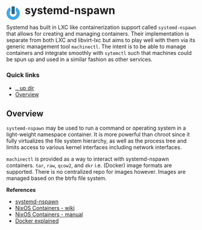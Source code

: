 # systemd-nspawn <img style="margin: 6px 13px 0px 0px" align="left" src="../../../data/images/logo_36x36.png" />

Systemd has built in LXC like containerization support called `systemd-nspawn` that allows for 
creating and managing containers. Their implementation is separate from both LXC and libvirt-lxc but 
aims to play well with them via its generic management tool `machinectl`. The intent is to be able to 
manage containers and integrate smoothly with `sytemctl` such that machines could be spun up and used 
in a similar fashion as other services.

### Quick links
* [.. up dir](../README.md)
* [Overview](#overview)

## Overview
`systemd-nspawn` may be used to run a command or operating system in a light-weight namespace 
container. It is more powerful than chroot since it fully virtualizes the file system hierarchy, as 
well as the process tree and limits access to various kernel interfaces including network interfaces.

`machinectl` is provided as a way to interact with systemd-nspawn containers. `tar`, `raw`, `qcow2`, 
and `dkr` i.e. (Docker) image formats are supported. There is no centralized repo for images however. 
Images are managed based on the btrfs file system.

**References**
* [systemd-nspawn](https://wiki.archlinux.org/title/Systemd-nspawn)
* [NixOS Containers - wiki](https://nixos.wiki/wiki/NixOS_Containers)
* [NixOS Containers - manual](https://nixos.org/manual/nixos/stable/#ch-containers)
* [Docker explained](https://github.com/paulboot/docker-explained/blob/master/Systemd%20Containers%20and%20systemd-nspawn%20Explained.md)

